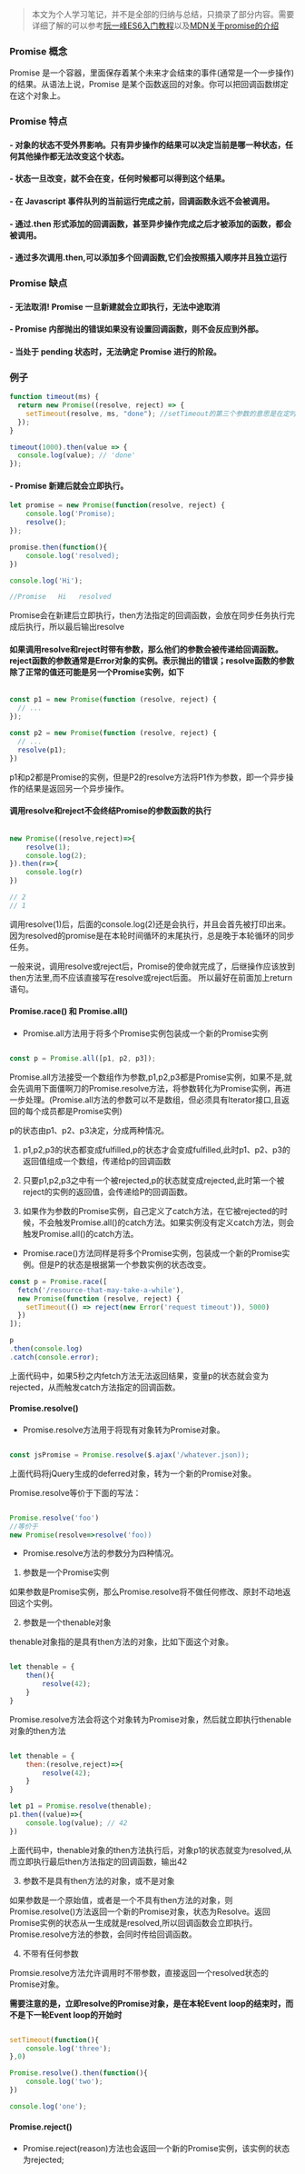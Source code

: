 
> 本文为个人学习笔记，并不是全部的归纳与总结，只摘录了部分内容。需要详细了解的可以参考[阮一峰ES6入门教程](http://es6.ruanyifeng.com/#docs/promise)以及[MDN关于promise的介绍](https://developer.mozilla.org/zh-CN/docs/Web/JavaScript/Guide/Using_promises)

### Promise 概念

Promise 是一个容器，里面保存着某个未来才会结束的事件(通常是一个一步操作)的结果。从语法上说，Promise 是某个函数返回的对象。你可以把回调函数绑定在这个对象上。

### Promise 特点

#### - 对象的状态不受外界影响。只有异步操作的结果可以决定当前是哪一种状态，任何其他操作都无法改变这个状态。

#### - 状态一旦改变，就不会在变，任何时候都可以得到这个结果。

#### - 在 Javascript 事件队列的当前运行完成之前，回调函数永远不会被调用。

#### - 通过.then 形式添加的回调函数，甚至异步操作完成之后才被添加的函数，都会被调用。

#### - 通过多次调用.then,可以添加多个回调函数,它们会按照插入顺序并且独立运行

### Promise 缺点

#### - 无法取消! Promise 一旦新建就会立即执行，无法中途取消

#### - Promise 内部抛出的错误如果没有设置回调函数，则不会反应到外部。

#### - 当处于 pending 状态时，无法确定 Promise 进行的阶段。

### 例子

```javascript
function timeout(ms) {
  return new Promise((resolve, reject) => {
    setTimeout(resolve, ms, "done"); //setTimeout的第三个参数的意思是在定时器结束后将这个参数传递给回调函数(resolve);
  });
}

timeout(1000).then(value => {
  console.log(value); // 'done'
});
```

#### - Promise 新建后就会立即执行。

```javascript
let promise = new Promise(function(resolve, reject) {
    console.log('Promise);
    resolve();
});

promise.then(function(){
    console.log('resolved);
})

console.log('Hi');

//Promise   Hi   resolved

```
Promise会在新建后立即执行，then方法指定的回调函数，会放在同步任务执行完成后执行，所以最后输出resolve

#### 如果调用resolve和reject时带有参数，那么他们的参数会被传递给回调函数。reject函数的参数通常是Error对象的实例。表示抛出的错误；resolve函数的参数除了正常的值还可能是另一个Promise实例，如下

```javascript

const p1 = new Promise(function (resolve, reject) {
  // ...
});

const p2 = new Promise(function (resolve, reject) {
  // ...
  resolve(p1);
})

```

p1和p2都是Promise的实例，但是P2的resolve方法将P1作为参数，即一个异步操作的结果是返回另一个异步操作。


#### 调用resolve和reject不会终结Promise的参数函数的执行

```javascript

new Promise((resolve,reject)=>{
    resolve(1);
    console.log(2);
}).then(r=>{
    console.log(r)
})

// 2
// 1

```

调用resolve(1)后，后面的console.log(2)还是会执行，并且会首先被打印出来。因为resolved的promise是在本轮时间循环的末尾执行，总是晚于本轮循环的同步任务。

一般来说，调用resolve或reject后，Promise的使命就完成了，后继操作应该放到then方法里,而不应该直接写在resolve或reject后面。
所以最好在前面加上return语句。


#### Promise.race() 和 Promise.all()

- Promise.all方法用于将多个Promise实例包装成一个新的Promise实例

```javascript

const p = Promise.all([p1, p2, p3]);

```
Promise.all方法接受一个数组作为参数,p1,p2,p3都是Promise实例，如果不是,就会先调用下面僵啊刀的Promise.resolve方法，将参数转化为Promise实例，再进一步处理。(Promise.all方法的参数可以不是数组，但必须具有Iterator接口,且返回的每个成员都是Promise实例)

p的状态由p1、p2、p3决定，分成两种情况。

1. p1,p2,p3的状态都变成fulfilled,p的状态才会变成fulfilled,此时p1、p2、p3的返回值组成一个数组，传递给p的回调函数

2. 只要p1,p2,p3之中有一个被rejected,p的状态就变成rejected,此时第一个被reject的实例的返回值，会传递给P的回调函数。

3. 如果作为参数的Promise实例，自己定义了catch方法，在它被rejected的时候，不会触发Promise.all()的catch方法。如果实例没有定义catch方法，则会触发Promise.all()的catch方法。



- Promise.race()方法同样是将多个Promise实例，包装成一个新的Promise实例。但是P的状态是根据第一个参数实例的状态改变。

```javascript
const p = Promise.race([
  fetch('/resource-that-may-take-a-while'),
  new Promise(function (resolve, reject) {
    setTimeout(() => reject(new Error('request timeout')), 5000)
  })
]);

p
.then(console.log)
.catch(console.error);
```

上面代码中，如果5秒之内fetch方法无法返回结果，变量p的状态就会变为rejected，从而触发catch方法指定的回调函数。

#### Promise.resolve()

- Promise.resolve方法用于将现有对象转为Promise对象。

```javascript

const jsPromise = Promise.resolve($.ajax('/whatever.json));

```
上面代码将jQuery生成的deferred对象，转为一个新的Promise对象。

Promise.resolve等价于下面的写法：

```javascript

Promise.resolve('foo')
//等价于
new Promise(resolve=>resolve('foo))

```

- Promise.resolve方法的参数分为四种情况。

1. 参数是一个Promise实例

如果参数是Promise实例，那么Promise.resolve将不做任何修改、原封不动地返回这个实例。

2. 参数是一个thenable对象

thenable对象指的是具有then方法的对象，比如下面这个对象。

```javascript

let thenable = {
    then(){
        resolve(42);
    }
}

```

Promise.resolve方法会将这个对象转为Promise对象，然后就立即执行thenable对象的then方法

```javascript

let thenable = {
    then:(resolve,reject)=>{
        resolve(42);
    }
}

let p1 = Promise.resolve(thenable);
p1.then((value)=>{
    console.log(value); // 42
})

```
上面代码中，thenable对象的then方法执行后，对象p1的状态就变为resolved,从而立即执行最后then方法指定的回调函数，输出42

3. 参数不是具有then方法的对象，或不是对象

如果参数是一个原始值，或者是一个不具有then方法的对象，则Promise.resolve()方法返回一个新的Promise对象，状态为Resolve。返回Promise实例的状态从一生成就是resolved,所以回调函数会立即执行。Promise.resolve方法的参数，会同时传给回调函数。

4. 不带有任何参数

Promsie.resolve方法允许调用时不带参数，直接返回一个resolved状态的Promise对象。

**需要注意的是，立即resolve的Promise对象，是在本轮Event loop的结束时，而不是下一轮Event loop的开始时**

```javascript

setTimeout(function(){
    console.log('three');
},0)

Promise.resolve().then(function(){
    console.log('two');
})

console.log('one');

```

#### Promise.reject()

- Promise.reject(reason)方法也会返回一个新的Promise实例，该实例的状态为rejected;

